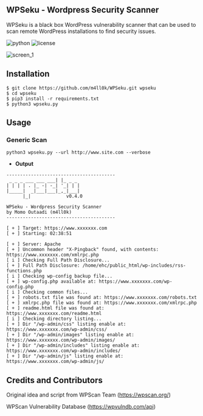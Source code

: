 ## WPSeku - Wordpress Security Scanner
WPSeku is a black box WordPress vulnerability scanner that can be used to scan remote WordPress installations to find security issues.

![python](https://img.shields.io/badge/python-3.x-green.svg) ![license](https://img.shields.io/badge/License-GPLv3-brightgreen.svg)

![screen_1](https://raw.githubusercontent.com/m4ll0k/WPSeku/master/screen/main.png)

## Installation
```
$ git clone https://github.com/m4ll0k/WPSeku.git wpseku
$ cd wpseku
$ pip3 install -r requirements.txt
$ python3 wpseku.py
```
## Usage
### Generic Scan

`python3 wpseku.py --url http://www.site.com --verbose`

* __Output__

```
----------------------------------------
 _ _ _ ___ ___ ___| |_ _ _ 
| | | | . |_ -| -_| '_| | |
|_____|  _|___|___|_,_|___|
      |_|             v0.4.0

WPSeku - Wordpress Security Scanner
by Momo Outaadi (m4ll0k)
----------------------------------------

[ + ] Target: https://www.xxxxxxx.com
[ + ] Starting: 02:38:51

[ + ] Server: Apache
[ + ] Uncommon header "X-Pingback" found, with contents: https://www.xxxxxxx.com/xmlrpc.php
[ i ] Checking Full Path Disclosure...
[ + ] Full Path Disclosure: /home/ehc/public_html/wp-includes/rss-functions.php
[ i ] Checking wp-config backup file...
[ + ] wp-config.php available at: https://www.xxxxxxx.com/wp-config.php
[ i ] Checking common files...
[ + ] robots.txt file was found at: https://www.xxxxxxx.com/robots.txt
[ + ] xmlrpc.php file was found at: https://www.xxxxxxx.com/xmlrpc.php
[ + ] readme.html file was found at: https://www.xxxxxxx.com/readme.html
[ i ] Checking directory listing...
[ + ] Dir "/wp-admin/css" listing enable at: https://www.xxxxxxx.com/wp-admin/css/
[ + ] Dir "/wp-admin/images" listing enable at: https://www.xxxxxxx.com/wp-admin/images/
[ + ] Dir "/wp-admin/includes" listing enable at: https://www.xxxxxxx.com/wp-admin/includes/
[ + ] Dir "/wp-admin/js" listing enable at: https://www.xxxxxxx.com/wp-admin/js/
```

## Credits and Contributors
Original idea and script from WPScan Team (https://wpscan.org/)

WPScan Vulnerability Database (https://wpvulndb.com/api)
